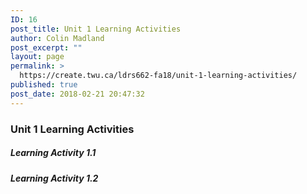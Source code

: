 ```yaml
---
ID: 16
post_title: Unit 1 Learning Activities
author: Colin Madland
post_excerpt: ""
layout: page
permalink: >
  https://create.twu.ca/ldrs662-fa18/unit-1-learning-activities/
published: true
post_date: 2018-02-21 20:47:32
---
```

### Unit 1 Learning Activities

##### Learning Activity 1.1

##### Learning Activity 1.2

#####